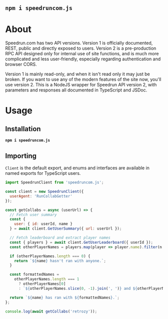 ## `npm i speedruncom.js`

# About

Speedrun.com has two API versions. Version 1 is officially documented, REST, public and directly exposed to users. Version 2 is a pre-production RPC API designed only for internal use of site functions, and is much more complicated and less user-friendly, especially regarding authentication and browser CORS.

Version 1 is mainly read-only, and when it isn't read only it may just be broken. If you want to use any of the modern features of the site now, you'll use version 2. This is a NodeJS wrapper for Speedrun API version 2, with parameters and responses all documented in TypeScript and JSDoc.

# Usage

## Installation

**`npm i speedruncom.js`**

## Importing

`Client` is the default export, and enums and interfaces are available in named exports for TypeScript users.

```js
import SpeedrunClient from 'speedruncom.js';

const client = new SpeedrunClient({
  userAgent: 'RunCollabGetter'
});

const getCollabs = async (userUrl) => {
  // Fetch user summary
  const {
    user: { id: userId, name }
  } = await client.GetUserSummary({ url: userUrl });

  // Fetch leaderboard and extract player names
  const { players } = await client.GetUserLeaderboard({ userId });
  const otherPlayerNames = players.map(player => player.name).filter(n => n !== name); // Exclude self

  if (otherPlayerNames.length === 0) {
    return `${name} hasn't ran with anyone.`;
  }

  const formattedNames =
    otherPlayerNames.length === 1
      ? otherPlayerNames[0]
      : `${otherPlayerNames.slice(0, -1).join(', ')} and ${otherPlayerNames.slice(-1)}`;

  return `${name} has ran with ${formattedNames}.`;
};

console.log(await getCollabs('retrozy'));
```